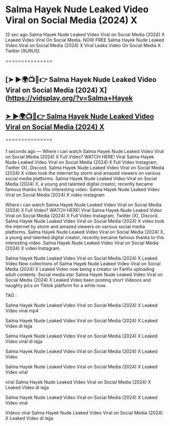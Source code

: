 ﻿# Salma Hayek Nude Leaked Video Viral on Social Media (2024) X



12 sec ago Salma Hayek Nude Leaked Video Viral on Social Media (2024) X Leaked Video Viral On Social Media. NOW FREE Salma Hayek Nude Leaked Video Viral on Social Media (2024) X Viral Leaks Video On Social Media X Twitter [9U9US]

⭐⭐⭐⭐⭐⭐⭐⭐⭐⭐⭐⭐⭐⭐⭐

## [➤ ►🌍📺📱👉 Salma Hayek Nude Leaked Video Viral on Social Media (2024) X](https://vidsplay.org/?v=Salma+Hayek

## [➤ ►🌍📺📱👉 Salma Hayek Nude Leaked Video Viral on Social Media (2024) X](https://vidsplay.org/?v=Salma+Hayek)


⭐⭐⭐⭐⭐⭐⭐⭐⭐⭐⭐⭐⭐⭐⭐



1 seconds ago — Where i can watch Salma Hayek Nude Leaked Video Viral on Social Media (2024) X Full Video? WATCH HERE! Viral Salma Hayek Nude Leaked Video Viral on Social Media (2024) X Full Video Instagram, Twitter (X), Discord. Salma Hayek Nude Leaked Video Viral on Social Media (2024) X video took the internet by storm and amazed viewers on various social media platforms. Salma Hayek Nude Leaked Video Viral on Social Media (2024) X, a young and talented digital creator, recently became famous thanks to this interesting video. Salma Hayek Nude Leaked Video Viral on Social Media (2024) X video instagram

Where i can watch Salma Hayek Nude Leaked Video Viral on Social Media (2024) X Full Video? WATCH HERE! Viral Salma Hayek Nude Leaked Video Viral on Social Media (2024) X Full Video Instagram, Twitter (X), Discord. Salma Hayek Nude Leaked Video Viral on Social Media (2024) X video took the internet by storm and amazed viewers on various social media platforms. Salma Hayek Nude Leaked Video Viral on Social Media (2024) X, a young and talented digital creator, recently became famous thanks to this interesting video. Salma Hayek Nude Leaked Video Viral on Social Media (2024) X video Instagram.

Salma Hayek Nude Leaked Video Viral on Social Media (2024) X Leaked Video New collections of Salma Hayek Nude Leaked Video Viral on Social Media (2024) X Leaked Video now being a creator on Fanfix uploading adult contents. Social media star Salma Hayek Nude Leaked Video Viral on Social Media (2024) X Leaked Video been posting short Videoos and naughty pics on Tiktok platform for a while now.

TAG :

 

Salma Hayek Nude Leaked Video Viral on Social Media (2024) X Leaked Video viral mp4

 

Salma Hayek Nude Leaked Video Viral on Social Media (2024) X Leaked Video di lejja

 

Salma Hayek Nude Leaked Video Viral on Social Media (2024) X Leaked Video viral di lejja

 

Salma Hayek Nude Leaked Video Viral on Social Media (2024) X Leaked Video

 

Salma Hayek Nude Leaked Video Viral on Social Media (2024) X Leaked Video viral

 

viral Salma Hayek Nude Leaked Video Viral on Social Media (2024) X Leaked Video di lejja

 

Salma Hayek Nude Leaked Video Viral on Social Media (2024) X Leaked Video viral

 

Videoo viral Salma Hayek Nude Leaked Video Viral on Social Media (2024) X Leaked Video di lejja